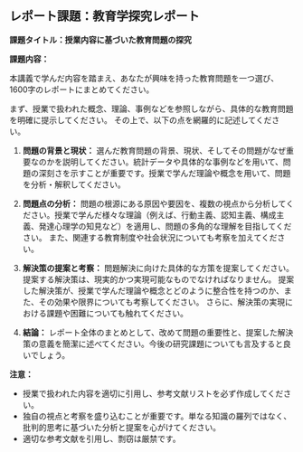 ## レポート課題：教育学探究レポート

**課題タイトル：授業内容に基づいた教育問題の探究**

**課題内容：**

本講義で学んだ内容を踏まえ、あなたが興味を持った教育問題を一つ選び、1600字のレポートにまとめてください。

まず、授業で扱われた概念、理論、事例などを参照しながら、具体的な教育問題を明確に提示してください。  その上で、以下の点を網羅的に記述してください。

1. **問題の背景と現状：** 選んだ教育問題の背景、現状、そしてその問題がなぜ重要なのかを説明してください。統計データや具体的な事例などを用いて、問題の深刻さを示すことが重要です。授業で学んだ理論や概念を用いて、問題を分析・解釈してください。

2. **問題点の分析：** 問題の根源にある原因や要因を、複数の視点から分析してください。授業で学んだ様々な理論（例えば、行動主義、認知主義、構成主義、発達心理学の知見など）を適用し、問題の多角的な理解を目指してください。  また、関連する教育制度や社会状況についても考察を加えてください。

3. **解決策の提案と考察：** 問題解決に向けた具体的な方策を提案してください。提案する解決策は、現実的かつ実現可能なものでなければなりません。  提案した解決策が、授業で学んだ理論や概念とどのように整合性を持つのか、また、その効果や限界についても考察してください。  さらに、解決策の実現における課題や困難についても触れてください。

4. **結論：** レポート全体のまとめとして、改めて問題の重要性と、提案した解決策の意義を簡潔に述べてください。今後の研究課題についても言及すると良いでしょう。


**注意：**

* 授業で扱われた内容を適切に引用し、参考文献リストを必ず作成してください。
* 独自の視点と考察を盛り込むことが重要です。単なる知識の羅列ではなく、批判的思考に基づいた分析と提案を心がけてください。
* 適切な参考文献を引用し、剽窃は厳禁です。


